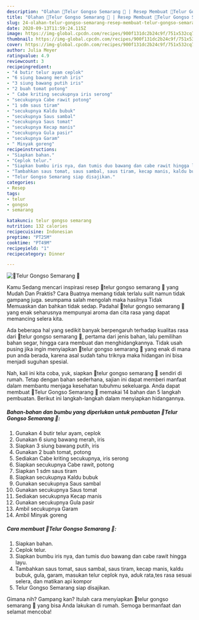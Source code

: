 ```yaml
---
description: "Olahan 🥚Telur Gongso Semarang 🥚 | Resep Membuat 🥚Telur Gongso Semarang 🥚 Yang Enak dan Simpel"
title: "Olahan 🥚Telur Gongso Semarang 🥚 | Resep Membuat 🥚Telur Gongso Semarang 🥚 Yang Enak dan Simpel"
slug: 24-olahan-telur-gongso-semarang-resep-membuat-telur-gongso-semarang-yang-enak-dan-simpel
date: 2020-09-13T11:59:24.115Z
image: https://img-global.cpcdn.com/recipes/900f131dc2b24c9f/751x532cq70/🥚telur-gongso-semarang-🥚-foto-resep-utama.jpg
thumbnail: https://img-global.cpcdn.com/recipes/900f131dc2b24c9f/751x532cq70/🥚telur-gongso-semarang-🥚-foto-resep-utama.jpg
cover: https://img-global.cpcdn.com/recipes/900f131dc2b24c9f/751x532cq70/🥚telur-gongso-semarang-🥚-foto-resep-utama.jpg
author: Julia Meyer
ratingvalue: 4.9
reviewcount: 3
recipeingredient:
- "4 butir telur ayam ceplok"
- "6 siung bawang merah iris"
- "3 siung bawang putih iris"
- "2 buah tomat potong"
- " Cabe kriting secukupnya iris serong"
- "secukupnya Cabe rawit potong"
- "1 sdm saus tiram"
- "secukupnya Kaldu bubuk"
- "secukupnya Saus sambal"
- "secukupnya Saus tomat"
- "secukupnya Kecap manis"
- "secukupnya Gula pasir"
- "secukupnya Garam"
- " Minyak goreng"
recipeinstructions:
- "Siapkan bahan."
- "Ceplok telur."
- "Siapkan bumbu iris nya, dan tumis duo bawang dan cabe rawit hingga layu."
- "Tambahkan saus tomat, saus sambal, saus tiram, kecap manis, kaldu bubuk, gula, garam, masukan telur ceplok nya, aduk rata,tes rasa sesuai selera, dan matikan api kompor"
- "Telur Gongso Semarang siap disajikan."
categories:
- Resep
tags:
- telur
- gongso
- semarang

katakunci: telur gongso semarang 
nutrition: 132 calories
recipecuisine: Indonesian
preptime: "PT25M"
cooktime: "PT49M"
recipeyield: "1"
recipecategory: Dinner

---
```



![🥚Telur Gongso Semarang 🥚](https://img-global.cpcdn.com/recipes/900f131dc2b24c9f/751x532cq70/🥚telur-gongso-semarang-🥚-foto-resep-utama.jpg)

Kamu Sedang mencari inspirasi resep 🥚telur gongso semarang 🥚 yang Mudah Dan Praktis? Cara Buatnya memang tidak terlalu sulit namun tidak gampang juga. seumpama salah mengolah maka hasilnya Tidak Memuaskan dan bahkan tidak sedap. Padahal 🥚telur gongso semarang 🥚 yang enak seharusnya mempunyai aroma dan cita rasa yang dapat memancing selera kita.

Ada beberapa hal yang sedikit banyak berpengaruh terhadap kualitas rasa dari 🥚telur gongso semarang 🥚, pertama dari jenis bahan, lalu pemilihan bahan segar, hingga cara membuat dan menghidangkannya. Tidak usah pusing jika ingin menyiapkan 🥚telur gongso semarang 🥚 yang enak di mana pun anda berada, karena asal sudah tahu triknya maka hidangan ini bisa menjadi suguhan spesial.




Nah, kali ini kita coba, yuk, siapkan 🥚telur gongso semarang 🥚 sendiri di rumah. Tetap dengan bahan sederhana, sajian ini dapat memberi manfaat dalam membantu menjaga kesehatan tubuhmu sekeluarga. Anda dapat membuat 🥚Telur Gongso Semarang 🥚 memakai 14 bahan dan 5 langkah pembuatan. Berikut ini langkah-langkah dalam menyiapkan hidangannya.

<!--inarticleads1-->

##### Bahan-bahan dan bumbu yang diperlukan untuk pembuatan 🥚Telur Gongso Semarang 🥚:

1. Gunakan 4 butir telur ayam, ceplok
1. Gunakan 6 siung bawang merah, iris
1. Siapkan 3 siung bawang putih, iris
1. Gunakan 2 buah tomat, potong
1. Sediakan  Cabe kriting secukupnya, iris serong
1. Siapkan secukupnya Cabe rawit, potong
1. Siapkan 1 sdm saus tiram
1. Siapkan secukupnya Kaldu bubuk
1. Gunakan secukupnya Saus sambal
1. Gunakan secukupnya Saus tomat
1. Sediakan secukupnya Kecap manis
1. Gunakan secukupnya Gula pasir
1. Ambil secukupnya Garam
1. Ambil  Minyak goreng




<!--inarticleads2-->

##### Cara membuat 🥚Telur Gongso Semarang 🥚:

1. Siapkan bahan.
1. Ceplok telur.
1. Siapkan bumbu iris nya, dan tumis duo bawang dan cabe rawit hingga layu.
1. Tambahkan saus tomat, saus sambal, saus tiram, kecap manis, kaldu bubuk, gula, garam, masukan telur ceplok nya, aduk rata,tes rasa sesuai selera, dan matikan api kompor
1. Telur Gongso Semarang siap disajikan.




Gimana nih? Gampang kan? Itulah cara menyiapkan 🥚telur gongso semarang 🥚 yang bisa Anda lakukan di rumah. Semoga bermanfaat dan selamat mencoba!
